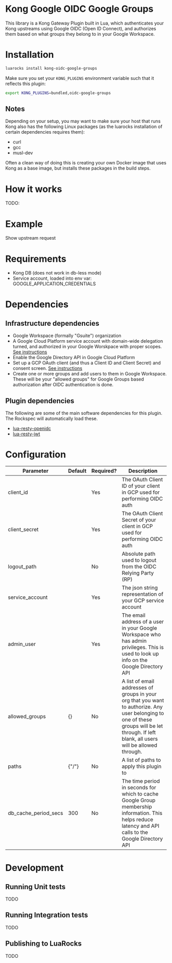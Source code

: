 # Kong Google OIDC Google Groups
This library is a Kong Gateway Plugin built in Lua, which authenticates your Kong upstreams using Google OIDC (Open ID Connect),
and authorizes them based on what groups they belong to in your Google Workspace.

# Installation

```bash
luarocks install kong-oidc-google-groups
```

Make sure you set your `KONG_PLUGINS` environment variable such that it reflects this plugin:

```bash
export KONG_PLUGINS=bundled,oidc-google-groups
```

## Notes
Depending on your setup, you may want to make sure your host that runs Kong also has the following 
Linux packages (as the luarocks installation of certain dependencies requires them):

- curl 
- gcc 
- musl-dev

Often a clean way of doing this is creating your own Docker image that uses Kong as a base image, but installs these 
packages in the build steps. 

# How it works
TODO: <Lucid Chart Diagram Overview>

# Example
Show upstream request

# Requirements
* Kong DB (does not work in db-less mode)
* Service account, loaded into env var: GOOGLE_APPLICATION_CREDENTIALS

# Dependencies

## Infrastructure dependencies
- Google Workspace (formally "Gsuite") organization
- A Google Cloud Platform service account with domain-wide delegation turned, and authorized in your Google 
  Worskpace with proper scopes. [See instructions]()
- Enable the Google Directory API in Google Cloud Platform
- Set up a GCP OAuth client (and thus a Client ID and Client Secret) and consent screen. [See instructions]()
- Create one or more groups and add users to them in Google Workspace. These will be your "allowed groups" for Google 
  Groups based authorization after OIDC authentication is done.
  
## Plugin dependencies
The following are some of the main software dependencies for this plugin. The Rockspec will automatically load these.
- [lua-resty-openidc](https://github.com/zmartzone/lua-resty-openidc) 
- [lua-resty-jwt](https://github.com/SkyLothar/lua-resty-jwt)


# Configuration

| Parameter            | Default | Required? | Description                                                                                                                                                                                  |
|----------------------|---------|-----------|----------------------------------------------------------------------------------------------------------------------------------------------------------------------------------------------|
| client_id            |         | Yes       | The OAuth Client ID of your client in GCP used for performing OIDC auth                                                                                                                      |
| client_secret        |         | Yes       | The OAuth Client Secret of your client in GCP used for performing OIDC auth                                                                                                                  |
| logout_path          |         | No        | Absolute path used to logout from the OIDC Relying Party (RP)                                                                                                                 |
| service_account      |         | Yes       | The json string representation of your GCP service account                                                                                                                                   |
| admin_user           |         | Yes       | The email address of a user in your Google Workspace who has admin privileges. This is used to look up info on the Google Directory API                                                      |
| allowed_groups       | {}      | No        | A list of email addresses of groups in your org that you want to authorize. Any user belonging to one of these groups will be let through. If left blank, all users will be allowed through. |
| paths                | {"/"}   | No        | A list of paths to apply this plugin to                                                                                                                                                      |
| db_cache_period_secs | 300     | No        | The time period in seconds for which to cache Google Group membership information. This helps reduce latency and API calls to the Google Directory API                                       |

# Development
## Running Unit tests
TODO
## Running Integration tests
TODO
## Publishing to LuaRocks
TODO



